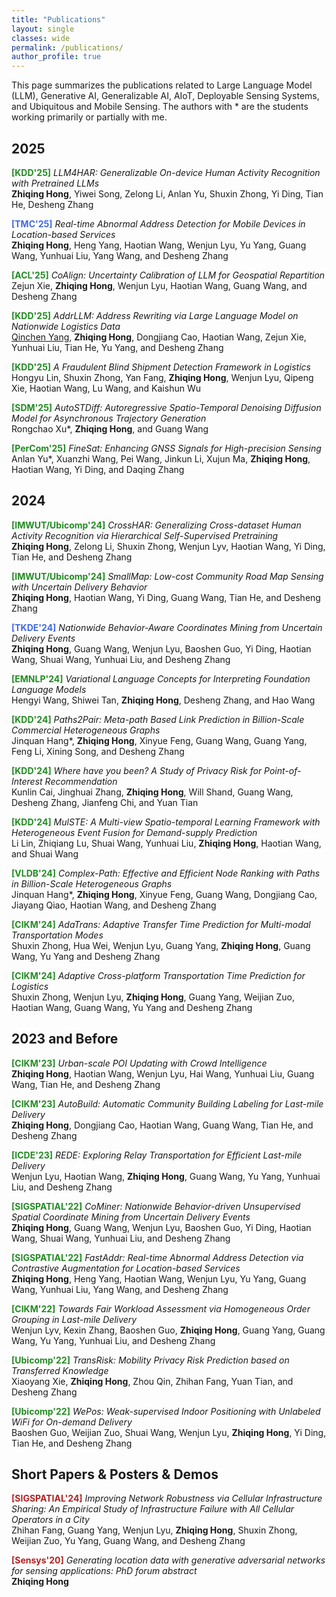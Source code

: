```yaml
---
title: "Publications"
layout: single
classes: wide
permalink: /publications/
author_profile: true
---
```


This page summarizes the publications related to Large Language Model (LLM), Generative AI, Generalizable AI, AIoT, Deployable Sensing Systems, and Ubiquitous and Mobile Sensing. The authors with * are the students working primarily or partially with me.

## 2025

<span style="color:Forestgreen;font-weight:bold">[KDD'25]</span> *LLM4HAR: Generalizable On-device Human Activity Recognition with Pretrained LLMs* <br>
**Zhiqing Hong**, Yiwei Song, Zelong Li, Anlan Yu, Shuxin Zhong, Yi Ding, Tian He, Desheng Zhang<be>

<span style="color:royalblue;font-weight:bold">[TMC'25]</span> *Real-time Abnormal Address Detection for Mobile Devices in Location-based Services* <br>
**Zhiqing Hong**, Heng Yang, Haotian Wang, Wenjun Lyu, Yu Yang, Guang Wang, Yunhuai Liu, Yang Wang, and Desheng Zhang<br>

<span style="color:Forestgreen;font-weight:bold">[ACL'25]</span> *CoAlign: Uncertainty Calibration of LLM for Geospatial Repartition* <br>
Zejun Xie, **Zhiqing Hong**, Wenjun Lyu, Haotian Wang, Guang Wang, and Desheng Zhang<be>

<span style="color:Forestgreen;font-weight:bold">[KDD'25]</span> *AddrLLM: Address Rewriting via Large Language Model on Nationwide Logistics Data* <br>
<u>Qinchen Yang</u>, **Zhiqing Hong**, Dongjiang Cao, Haotian Wang, Zejun Xie, Yunhuai Liu, Tian He, Yu Yang, and Desheng Zhang<br>

<span style="color:Forestgreen;font-weight:bold">[KDD'25]</span> *A Fraudulent Blind Shipment Detection Framework in Logistics* <br>
Hongyu Lin, Shuxin Zhong, Yan Fang, **Zhiqing Hong**, Wenjun Lyu, Qipeng Xie, Haotian Wang, Lu Wang, and Kaishun Wu<br>

<span style="color:Forestgreen;font-weight:bold">[SDM'25]</span> *AutoSTDiff: Autoregressive Spatio-Temporal Denoising Diffusion Model for Asynchronous Trajectory Generation* <br>
Rongchao Xu*, **Zhiqing Hong**, and Guang Wang<br>

<span style="color:Forestgreen;font-weight:bold">[PerCom'25]</span> *FineSat: Enhancing GNSS Signals for High-precision Sensing* <br>
Anlan Yu*, Xuanzhi Wang, Pei Wang, Jinkun Li, Xujun Ma, **Zhiqing Hong**, Haotian Wang, Yi Ding, and Daqing Zhang<br>

## 2024

<span style="color:Forestgreen;font-weight:bold">[IMWUT/Ubicomp'24]</span> *CrossHAR: Generalizing Cross-dataset Human Activity Recognition via Hierarchical Self-Supervised Pretraining* <br>
**Zhiqing Hong**, Zelong Li, Shuxin Zhong, Wenjun Lyv, Haotian Wang, Yi Ding, Tian He, and Desheng Zhang<br>

<span style="color:Forestgreen;font-weight:bold">[IMWUT/Ubicomp'24]</span> *SmallMap: Low-cost Community Road Map Sensing with Uncertain Delivery Behavior* <br>
**Zhiqing Hong**, Haotian Wang, Yi Ding, Guang Wang, Tian He, and Desheng Zhang<be>

<span style="color:royalblue;font-weight:bold">[TKDE'24]</span> *Nationwide Behavior-Aware Coordinates Mining from Uncertain Delivery Events* <br>
**Zhiqing Hong**, Guang Wang, Wenjun Lyu, Baoshen Guo, Yi Ding, Haotian Wang, Shuai Wang, Yunhuai Liu, and Desheng Zhang<br>

<span style="color:Forestgreen;font-weight:bold">[EMNLP'24]</span> *Variational Language Concepts for Interpreting
Foundation Language Models* <br>
Hengyi Wang, Shiwei Tan, **Zhiqing Hong**, Desheng Zhang, and Hao Wang<br>

<span style="color:Forestgreen;font-weight:bold">[KDD'24]</span> *Paths2Pair: Meta-path Based Link Prediction in Billion-Scale Commercial Heterogeneous Graphs* <br>
Jinquan Hang*, **Zhiqing Hong**, Xinyue Feng, Guang Wang, Guang Yang, Feng Li, Xining Song, and Desheng Zhang<br>

<span style="color:Forestgreen;font-weight:bold">[KDD'24]</span> *Where have you been? A Study of Privacy Risk for Point-of-Interest Recommendation* <br>
Kunlin Cai, Jinghuai Zhang, **Zhiqing Hong**, Will Shand, Guang Wang, Desheng Zhang, Jianfeng Chi, and Yuan Tian<br>

<span style="color:Forestgreen;font-weight:bold">[KDD'24]</span> *MulSTE: A Multi-view Spatio-temporal Learning Framework with Heterogeneous Event Fusion for Demand-supply Prediction* <br>
Li Lin, Zhiqiang Lu, Shuai Wang, Yunhuai Liu, **Zhiqing Hong**, Haotian Wang, and Shuai Wang<br>

<span style="color:Forestgreen;font-weight:bold">[VLDB'24]</span> *Complex-Path: Effective and Efficient Node Ranking with Paths in Billion-Scale Heterogeneous Graphs* <br>
Jinquan Hang*, **Zhiqing Hong**, Xinyue Feng, Guang Wang, Dongjiang Cao, Jiayang Qiao, Haotian Wang, and Desheng Zhang<br>

<span style="color:Forestgreen;font-weight:bold">[CIKM'24]</span> *AdaTrans: Adaptive Transfer Time Prediction for Multi-modal Transportation Modes* <br>
Shuxin Zhong, Hua Wei, Wenjun Lyu, Guang Yang, **Zhiqing Hong**, Guang Wang, Yu Yang and Desheng Zhang<br>

<span style="color:Forestgreen;font-weight:bold">[CIKM'24]</span> *Adaptive Cross-platform Transportation Time Prediction for Logistics* <br>
 Shuxin Zhong, Wenjun Lyu, **Zhiqing Hong**, Guang Yang, Weijian Zuo, Haotian Wang, Guang Wang, Yu Yang and Desheng Zhang<br>

## 2023 and Before

<span style="color:Forestgreen;font-weight:bold">[CIKM'23]</span> *Urban-scale POI Updating with Crowd Intelligence* <br>
**Zhiqing Hong**, Haotian Wang, Wenjun Lyu, Hai Wang, Yunhuai Liu, Guang Wang, Tian He, and Desheng Zhang<br>

<span style="color:Forestgreen;font-weight:bold">[CIKM'23]</span> *AutoBuild: Automatic Community Building Labeling for Last-mile Delivery* <br>
**Zhiqing Hong**, Dongjiang Cao, Haotian Wang, Guang Wang, Tian He, and Desheng Zhang<br>

<span style="color:Forestgreen;font-weight:bold">[ICDE'23]</span> *REDE: Exploring Relay Transportation for Efficient Last-mile Delivery* <br>
Wenjun Lyu, Haotian Wang, **Zhiqing Hong**, Guang Wang, Yu Yang, Yunhuai Liu, and Desheng Zhang<br>

<span style="color:Forestgreen;font-weight:bold">[SIGSPATIAL'22]</span> *CoMiner: Nationwide Behavior-driven Unsupervised Spatial Coordinate Mining from Uncertain Delivery Events* <br>
**Zhiqing Hong**, Guang Wang, Wenjun Lyu, Baoshen Guo, Yi Ding, Haotian Wang, Shuai Wang, Yunhuai Liu, and Desheng Zhang<br>

<span style="color:Forestgreen;font-weight:bold">[SIGSPATIAL'22]</span> *FastAddr: Real-time Abnormal Address Detection via Contrastive Augmentation for Location-based Services* <br>
**Zhiqing Hong**, Heng Yang, Haotian Wang, Wenjun Lyu, Yu Yang, Guang Wang, Yunhuai Liu, Yang Wang, and Desheng Zhang<br>

<span style="color:Forestgreen;font-weight:bold">[CIKM'22]</span> *Towards Fair Workload Assessment via Homogeneous Order Grouping in Last-mile Delivery* <br>
Wenjun Lyv, Kexin Zhang, Baoshen Guo, **Zhiqing Hong**, Guang Yang, Guang Wang, Yu Yang, Yunhuai Liu, and Desheng Zhang<br>

<span style="color:Forestgreen;font-weight:bold">[Ubicomp'22]</span> *TransRisk: Mobility Privacy Risk Prediction based on Transferred Knowledge* <br>
Xiaoyang Xie, **Zhiqing Hong**, Zhou Qin, Zhihan Fang, Yuan Tian, and Desheng Zhang<br>

<span style="color:Forestgreen;font-weight:bold">[Ubicomp'22]</span> *WePos: Weak-supervised Indoor Positioning with Unlabeled WiFi for On-demand Delivery* <br>
Baoshen Guo, Weijian Zuo, Shuai Wang, Wenjun Lyu, **Zhiqing Hong**, Yi Ding, Tian He, and Desheng Zhang<br>

## Short Papers & Posters & Demos
<span style="color:Firebrick;font-weight:bold">[SIGSPATIAL'24]</span> *Improving Network Robustness via Cellular Infrastructure Sharing: An Empirical Study of Infrastructure Failure with All Cellular Operators in a City* <br>
Zhihan Fang, Guang Yang, Wenjun Lyu, **Zhiqing Hong**, Shuxin Zhong, Weijian Zuo, Yu Yang, Guang Wang, and Desheng Zhang<br>

<span style="color:Firebrick;font-weight:bold">[Sensys'20]</span> *Generating location data with generative adversarial networks for sensing applications: PhD forum abstract* <br>
**Zhiqing Hong**<br>



